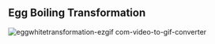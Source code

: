 ## Egg Boiling Transformation
![eggwhitetransformation-ezgif com-video-to-gif-converter](https://github.com/user-attachments/assets/f6a0afc8-d7fd-4956-926e-110087947890)
